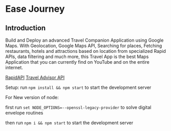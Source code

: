 # Ease Journey

## Introduction
Build and Deploy an advanced Travel Companion Application using Google Maps. With Geolocation, Google Maps API, Searching for places, Fetching restaurants, hotels and attractions based on location from specialized Rapid APIs, data filtering and much more, this Travel App is the best Maps Application that you can currently find on YouTube and on the entire internet.

[RapidAPI](https://rapidapi.com/hub?utm_source=youtube.com/JavaScriptMastery&utm_medium=DevRel&utm_campaign=DevRel)
[Travel Advisor API](https://rapidapi.com/apidojo/api/travel-advisor?utm_source=youtube.com/JavaScriptMastery&utm_medium=DevRel&utm_campaign=DevRel)

Setup: run ```npm install && npm start``` to start the development server

For New version of node:

first run ```set NODE_OPTIONS=--openssl-legacy-provider``` to solve digital envelope routines

then run ```npm i && npm start``` to start the development server
